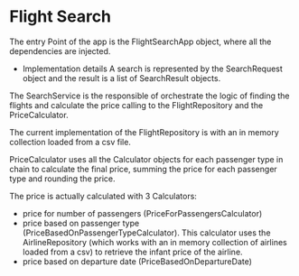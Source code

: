 Flight Search
=============

The entry Point of the app is the FlightSearchApp object, where all the dependencies are injected.

* Implementation details
A search is represented by the SearchRequest object and the result is a list of SearchResult objects.

The SearchService is the responsible of orchestrate the logic of finding the flights and calculate the price calling to the FlightRepository and the PriceCalculator.

The current implementation of the FlightRepository is with an in memory collection loaded from a csv file.

PriceCalculator uses all the Calculator objects for each passenger type in chain to calculate the final price, summing the price for each passenger type and rounding the price.

The price is actually calculated with 3 Calculators:
- price for number of passengers (PriceForPassengersCalculator)
- price based on passenger type (PriceBasedOnPassengerTypeCalculator). This calculator uses the AirlineRepository (which works with an in memory collection of airlines loaded from a csv) to retrieve the infant price of the airline.
- price based on departure date (PriceBasedOnDepartureDate)
